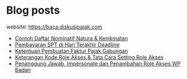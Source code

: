 # Blog posts

website: https://baca.diskusipajak.com

<!-- BLOG-POST-LIST:START -->
- [Contoh Daftar Nominatif Natura &amp; Kenikmatan](https://baca.diskusipajak.com/contoh-daftar-nominatif-natura-kenikmatan/)
- [Pembayaran SPT di Hari Terakhir Deadline](https://baca.diskusipajak.com/pembayaran-spt-di-hari-terakhir-deadline/)
- [Ketentuan Pembuatan Faktur Pajak Gabungan](https://baca.diskusipajak.com/ketentuan-pembuatan-faktur-pajak-gabungan/)
- [Keterangan Kode Role Akses &amp; Tata Cara Setting Role Akses](https://baca.diskusipajak.com/keterangan-kode-role-akses-tata-cara-setting-role-akses/)
- [Penanggung Jawab, Impersonate dan Penambahan Role Akses WP Badan](https://baca.diskusipajak.com/penanggung-jawab-impersonate-dan-penambahan-role-akses-wp-badan/)
<!-- BLOG-POST-LIST:END -->

<!--
**kelaspajak/kelaspajak** is a ✨ _special_ ✨ repository because its `README.md` (this file) appears on your GitHub profile.

Here are some ideas to get you started:

- 🔭 I’m currently working on ...
- 🌱 I’m currently learning ...
- 👯 I’m looking to collaborate on ...
- 🤔 I’m looking for help with ...
- 💬 Ask me about ...
- 📫 How to reach me: ...
- 😄 Pronouns: ...
- ⚡ Fun fact: ...
-->
